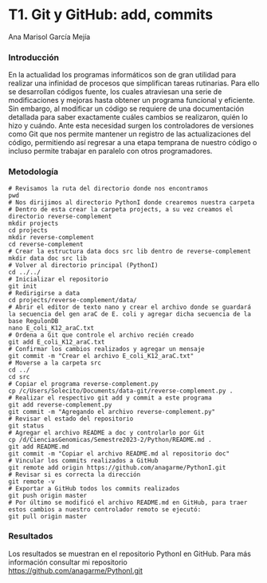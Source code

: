 # T1. Git y GitHub:  add, commits
Ana Marisol García Mejía 
### Introducción 
En la actualidad los programas informáticos son de gran utilidad para realizar una infinidad de procesos que simplifican tareas rutinarias. Para ello se desarrollan códigos fuente, los cuales atraviesan una serie de modificaciones y mejoras hasta obtener un programa funcional y eficiente. Sin embargo, al modificar un código se requiere de una documentación detallada para saber exactamente cuáles cambios se realizaron, quién lo hizo y cuándo. Ante esta necesidad surgen los controladores de versiones como Git que nos permite mantener un registro de las actualizaciones del código, permitiendo así regresar a una etapa temprana de nuestro código o incluso permite trabajar en paralelo con otros programadores. 
### Metodología

```
# Revisamos la ruta del directorio donde nos encontramos 
pwd 
# Nos dirijimos al directorio PythonI donde crearemos nuestra carpeta
# Dentro de esta crear la carpeta projects, a su vez creamos el directorio reverse-complement
mkdir projects
cd projects
mkdir reverse-complement 
cd reverse-complement 
# Crear la estructura data docs src lib dentro de reverse-complement
mkdir data doc src lib
# Volver al directorio principal (PythonI)
cd ../../
# Inicializar el repositorio
git init
# Redirigirse a data
cd projects/reverse-complement/data/
# Abrir el editor de texto nano y crear el archivo donde se guardará la secuencia del gen araC de E. coli y agregar dicha secuencia de la base RegulonDB
nano E_coli_K12_araC.txt
# Ordena a Git que controle el archivo recién creado
git add E_coli_K12_araC.txt 
# Confirmar los cambios realizados y agregar un mensaje
git commit -m "Crear el archivo E_coli_K12_araC.txt"
# Moverse a la carpeta src 
cd ../
cd src
# Copiar el programa reverse-complement.py
cp /c/Users/Solecito/Documents/data-git/reverse-complement.py .
# Realizar el respectivo git add y commit a este programa 
git add reverse-complement.py
git commit -m "Agregando el archivo reverse-complement.py"
# Revisar el estado del repositorio
git status 
# Agregar el archivo README a doc y controlarlo por Git
cp /d/CienciasGenomicas/Semestre2023-2/Python/README.md .
git add README.md
git commit -m "Copiar el archivo README.md al repositorio doc"
# Vincular los commits realizados a GitHub
git remote add origin https://github.com/anagarme/PythonI.git
# Revisar si es correcta la dirección 
git remote -v 
# Exportar a GitHub todos los commits realizados
git push origin master 
# Por último se modificó el archivo README.md en GitHub, para traer estos cambios a nuestro controlador remoto se ejecutó: 
git pull origin master  

```

### Resultados 
Los resultados se muestran en el repositorio PythonI en GitHub. Para más información consultar mi repositorio https://github.com/anagarme/PythonI.git
